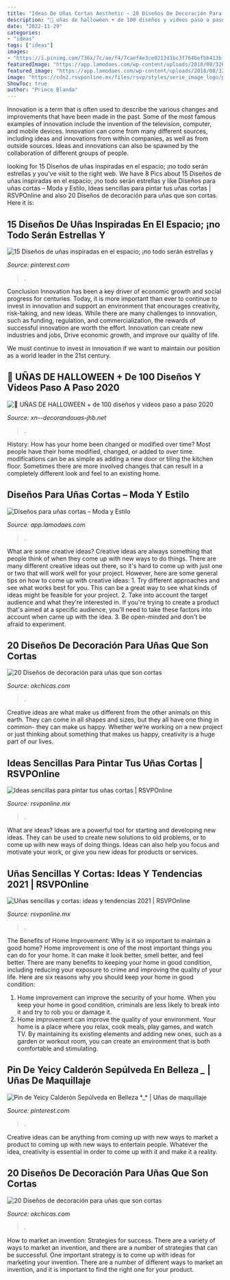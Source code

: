 ```yaml
---
title: "Ideas De Uñas Cortas Aesthetic ~ 20 Diseños De Decoración Para Uñas Que Son Cortas"
description: "🧛 uñas de halloween + de 100 diseños y videos paso a paso 2020"
date: "2022-11-29"
categories:
- "ideas"
tags: ["ideas"]
images:
- "https://i.pinimg.com/736x/7c/ae/f4/7caef4e3ce0213d1bc3f764befbb413b.jpg"
featuredImage: "https://app.lamodaes.com/wp-content/uploads/2018/08/32654739_1969865829699804_2949378205649207296_n.jpg"
featured_image: "https://app.lamodaes.com/wp-content/uploads/2018/08/32654739_1969865829699804_2949378205649207296_n.jpg"
image: "https://cdn2.rsvponline.mx/files/rsvp/styles/serie_image_logo/public/images/galleries/2020/olive_5.jpg"
ShowToc: true
author: "Prince Blanda"
---
```



Innovation is a term that is often used to describe the various changes and improvements that have been made in the past. Some of the most famous examples of innovation include the invention of the television, computer, and mobile devices. Innovation can come from many different sources, including ideas and innovations from within companies, as well as from outside sources. Ideas and innovations can also be spawned by the collaboration of different groups of people.

	

		
looking for 15 Diseños de uñas inspiradas en el espacio; ¡no todo serán estrellas y you've visit to the right web. We have 8 Pics about 15 Diseños de uñas inspiradas en el espacio; ¡no todo serán estrellas y like Diseños para uñas cortas – Moda y Estilo, Ideas sencillas para pintar tus uñas cortas | RSVPOnline and also 20 Diseños de decoración para uñas que son cortas. Here it is:
		
    
## 15 Diseños De Uñas Inspiradas En El Espacio; ¡no Todo Serán Estrellas Y

<img loading=lazy src="https://i.pinimg.com/736x/9d/e8/07/9de8078b0b27a5e5fb05ba3b381828f3.jpg" onerror="this.onerror=null;this.src='https://tse2.mm.bing.net/th?id=OIP.6_eO4Bct6jNlglOsvPi_swHaJL&amp;pid=15.1';" alt="15 Diseños de uñas inspiradas en el espacio; ¡no todo serán estrellas y">

_Source: pinterest.com_

>. 

	

Conclusion
Innovation has been a key driver of economic growth and social progress for centuries. Today, it is more important than ever to continue to invest in innovation and support an environment that encourages creativity, risk-taking, and new ideas.
While there are many challenges to innovation, such as funding, regulation, and commercialization, the rewards of successful innovation are worth the effort. Innovation can create new industries and jobs, Drive economic growth, and improve our quality of life.

We must continue to invest in innovation if we want to maintain our position as a world leader in the 21st century.

    
## 🧛 UÑAS DE HALLOWEEN + De 100 Diseños Y Videos Paso A Paso 2020

<img loading=lazy src="https://xn--decorandouas-jhb.net/wp-content/uploads/2017/10/unas-halloween-sencillas.jpg" onerror="this.onerror=null;this.src='https://tse4.mm.bing.net/th?id=OIP.WdAu8hyjO5HbFqsUNt8VogHaHa&amp;pid=15.1';" alt="🧛 UÑAS DE HALLOWEEN + de 100 diseños y videos paso a paso 2020">

_Source: xn--decorandouas-jhb.net_

>. 

	

History: How has your home been changed or modified over time?
Most people have their home modified, changed, or added to over time. modifications can be as simple as adding a new door or tiling the kitchen floor. Sometimes there are more involved changes that can result in a completely different look and feel to an existing home.

    
## Diseños Para Uñas Cortas – Moda Y Estilo

<img loading=lazy src="https://app.lamodaes.com/wp-content/uploads/2018/08/32654739_1969865829699804_2949378205649207296_n.jpg" onerror="this.onerror=null;this.src='https://tse2.mm.bing.net/th?id=OIP.SLR_f5FPoNK-bx_-4sZYCAHaHa&amp;pid=15.1';" alt="Diseños para uñas cortas – Moda y Estilo">

_Source: app.lamodaes.com_

>. 

	

What are some creative ideas?
Creative ideas are always something that people think of when they come up with new ways to do things. There are many different creative ideas out there, so it's hard to come up with just one or two that will work well for your project. However, here are some general tips on how to come up with creative ideas: 1. Try different approaches and see what works best for you. This can be a great way to see what kinds of ideas might be feasible for your project. 2. Take into account the target audience and what they're interested in. If you're trying to create a product that's aimed at a specific audience, you'll need to take these factors into account when came up with the idea. 3. Be open-minded and don't be afraid to experiment.

    
## 20 Diseños De Decoración Para Uñas Que Son Cortas

<img loading=lazy src="http://www.okchicas.com/wp-content/uploads/2015/09/uñas-cortas-decoradas-25.jpg" onerror="this.onerror=null;this.src='https://tse3.mm.bing.net/th?id=OIP.piOp13oaVcFseUErRQRGjgHaFj&amp;pid=15.1';" alt="20 Diseños de decoración para uñas que son cortas">

_Source: okchicas.com_

>. 

	

Creative ideas are what make us different from the other animals on this earth. They can come in all shapes and sizes, but they all have one thing in common- they can make us happy. Whether we’re working on a new project or just thinking about something that makes us happy, creativity is a huge part of our lives.

    
## Ideas Sencillas Para Pintar Tus Uñas Cortas | RSVPOnline

<img loading=lazy src="https://cdn2.rsvponline.mx/files/rsvp/styles/serie_image_logo/public/images/galleries/2020/olive_5.jpg" onerror="this.onerror=null;this.src='https://tse1.mm.bing.net/th?id=OIP.TDyFiG0tCHvivz3__KsdFQHaFj&amp;pid=15.1';" alt="Ideas sencillas para pintar tus uñas cortas | RSVPOnline">

_Source: rsvponline.mx_

>. 

	

What are ideas?
Ideas are a powerful tool for starting and developing new ideas. They can be used to create new solutions to old problems, or to come up with new ways of doing things. Ideas can also help you focus and motivate your work, or give you new ideas for products or services.

    
## Uñas Sencillas Y Cortas: Ideas Y Tendencias 2021 | RSVPOnline

<img loading=lazy src="https://cdn2.rsvponline.mx/files/rsvp/styles/serie_image_logo/public/images/galleries/2021/foto_del_perfil_de_glitter_nailss_.jpg" onerror="this.onerror=null;this.src='https://tse2.mm.bing.net/th?id=OIP.G4Q16K2O6UZ7o9n43ZIunwHaFj&amp;pid=15.1';" alt="Uñas sencillas y cortas: ideas y tendencias 2021 | RSVPOnline">

_Source: rsvponline.mx_

>. 

	

The Benefits of Home Improvement: Why is it so important to maintain a good home?
Home improvement is one of the most important things you can do for your home. It can make it look better, smell better, and feel better. There are many benefits to keeping your home in good condition, including reducing your exposure to crime and improving the quality of your life. Here are six reasons why you should keep your home in good condition: 
1. Home improvement can improve the security of your home. When you keep your home in good condition, criminals are less likely to break into it and try to rob you or damage it. 
2. Home improvement can improve the quality of your environment. Your home is a place where you relax, cook meals, play games, and watch TV. By maintaining its existing elements and adding new ones, such as a garden or workout room, you can create an environment that is both comfortable and stimulating. 

    
## Pin De Yeicy Calderón Sepúlveda En Belleza *_* | Uñas De Maquillaje

<img loading=lazy src="https://i.pinimg.com/736x/7c/ae/f4/7caef4e3ce0213d1bc3f764befbb413b.jpg" onerror="this.onerror=null;this.src='https://tse2.mm.bing.net/th?id=OIP.6eN7HDyn2W5wxV9U5h-NugHaHI&amp;pid=15.1';" alt="Pin de Yeicy Calderón Sepúlveda en Belleza *_* | Uñas de maquillaje">

_Source: pinterest.com_

>. 

	

Creative ideas can be anything from coming up with new ways to market a product to coming up with new ways to entertain people. Whatever the idea, creativity is essential in order to come up with it and make it a reality.

    
## 20 Diseños De Decoración Para Uñas Que Son Cortas

<img loading=lazy src="http://www.okchicas.com/wp-content/uploads/2015/09/uñas-cortas-decoradas-23.jpg" onerror="this.onerror=null;this.src='https://tse2.mm.bing.net/th?id=OIP.HbRUgJLWAcL4befxfvedQAHaHa&amp;pid=15.1';" alt="20 Diseños de decoración para uñas que son cortas">

_Source: okchicas.com_

>. 

	

How to market an invention: Strategies for success.
There are a variety of ways to market an invention, and there are a number of strategies that can be successful. One important strategy is to come up with ideas for marketing your invention. There are a number of different ways to market an invention, and it is important to find the right one for your product.


